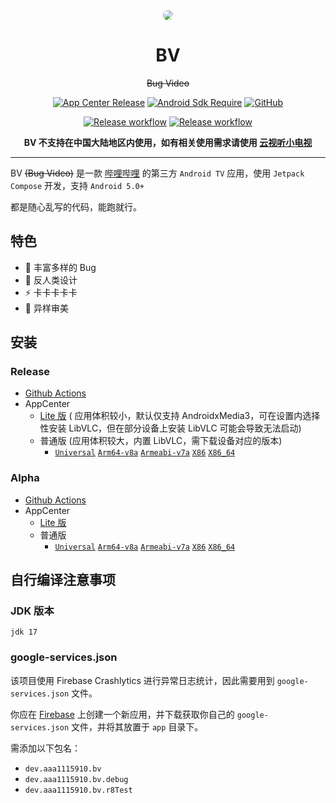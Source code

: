 <div align="center">

<img src="app/src/main/res/drawable/ic_banner.webp" style="border-radius: 24px; margin-top: 32px;"/>

# BV

~~Bug Video~~

[![App Center Release](https://img.shields.io/endpoint?url=https%3A%2F%2Funtitled-ecso9wcazr6c.runkit.sh)](https://install.appcenter.ms/users/aaa1115910-gmail.com/apps/bv/distribution_groups/public)
[![Android Sdk Require](https://img.shields.io/badge/android-5.0%2B-informational)](https://developer.android.com/jetpack/compose/interop/adding#:~:text=minimum%20API%20level%20to%2021%20or%20higher%2C)
[![GitHub](https://img.shields.io/github/license/aaa1115910/bv)](https://github.com/aaa1115910/bv)

[![Release workflow](https://github.com/aaa1115910/bv/actions/workflows/release.yml/badge.svg)](https://github.com/aaa1115910/bv/actions/workflows/release.yml)
[![Release workflow](https://github.com/aaa1115910/bv/actions/workflows/alpha.yml/badge.svg)](https://github.com/aaa1115910/bv/actions/workflows/alpha.yml)

**BV 不支持在中国大陆地区内使用，如有相关使用需求请使用 [云视听小电视](https://app.bilibili.com)**

</div>

---
BV ~~(Bug Video)~~ 是一款 [哔哩哔哩](https://www.bilibili.com) 的第三方 `Android TV`
应用，使用 `Jetpack Compose` 开发，支持 `Android 5.0+`

都是随心乱写的代码，能跑就行。

## 特色

- :bug: 丰富多样的 Bug
- :children_crossing: 反人类设计
- :zap: 卡卡卡卡卡
- :art: 异样审美

## 安装

### Release

- [Github Actions](https://github.com/aaa1115910/bv/actions/workflows/release.yml)
- AppCenter
    - [Lite 版](https://install.appcenter.ms/users/aaa1115910-gmail.com/apps/bv/distribution_groups/public) (
      应用体积较小，默认仅支持 AndroidxMedia3，可在设置内选择性安装 LibVLC，但在部分设备上安装 LibVLC
      可能会导致无法启动)
    - 普通版 (应用体积较大，内置 LibVLC，需下载设备对应的版本)
        - [`Universal`](https://install.appcenter.ms/users/aaa1115910-gmail.com/apps/bv/distribution_groups/public-universal)
          [`Arm64-v8a`](https://install.appcenter.ms/users/aaa1115910-gmail.com/apps/bv/distribution_groups/public-arm64-v8a)
          [`Armeabi-v7a`](https://install.appcenter.ms/users/aaa1115910-gmail.com/apps/bv/distribution_groups/public-armeabi-v7a)
          [`X86`](https://install.appcenter.ms/users/aaa1115910-gmail.com/apps/bv/distribution_groups/public-x86)
          [`X86_64`](https://install.appcenter.ms/users/aaa1115910-gmail.com/apps/bv/distribution_groups/public-x86_64)

### Alpha

- [Github Actions](https://github.com/aaa1115910/bv/actions/workflows/alpha.yml)
- AppCenter
    - [Lite 版](https://install.appcenter.ms/users/aaa1115910-gmail.com/apps/bv/distribution_groups/alpha)
    - 普通版
        - [`Universal`](https://install.appcenter.ms/users/aaa1115910-gmail.com/apps/bv/distribution_groups/alpha-universal)
          [`Arm64-v8a`](https://install.appcenter.ms/users/aaa1115910-gmail.com/apps/bv/distribution_groups/alpha-arm64-v8a)
          [`Armeabi-v7a`](https://install.appcenter.ms/users/aaa1115910-gmail.com/apps/bv/distribution_groups/alpha-armeabi-v7a)
          [`X86`](https://install.appcenter.ms/users/aaa1115910-gmail.com/apps/bv/distribution_groups/alpha-x86)
          [`X86_64`](https://install.appcenter.ms/users/aaa1115910-gmail.com/apps/bv/distribution_groups/alpha-x86_64)

## 自行编译注意事项

### JDK 版本

`jdk 17`

### google-services.json

该项目使用 Firebase Crashlytics 进行异常日志统计，因此需要用到 `google-services.json` 文件。

你应在 [Firebase](https://console.firebase.google.com/)
上创建一个新应用，并下载获取你自己的 `google-services.json` 文件，并将其放置于 `app` 目录下。

需添加以下包名：

- `dev.aaa1115910.bv`
- `dev.aaa1115910.bv.debug`
- `dev.aaa1115910.bv.r8Test`
